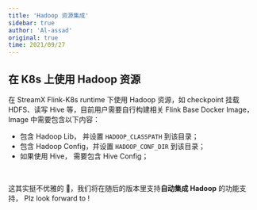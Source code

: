 ```yaml
---
title: 'Hadoop 资源集成'
sidebar: true
author: 'Al-assad'
original: true
time: 2021/09/27
---
```


## 在 K8s 上使用 Hadoop 资源

在 StreamX Flink-K8s runtime 下使用 Hadoop 资源，如 checkpoint 挂载 HDFS、读写 Hive 等，目前用户需要自行构建相关 Flink Base   Docker Image，Image 中需要包含以下内容：

* 包含 Hadoop Lib， 并设置 `HADOOP_CLASSPATH` 到该目录；
* 包含 Hadoop Config，并设置 `HADOOP_CONF_DIR` 到该目录；
* 如果使用 Hive， 需要包含 Hive Config；

<br/>

这其实挺不优雅的 🥲，我们将在随后的版本里支持**自动集成 Hadoop** 的功能支持， Plz look forward to !

